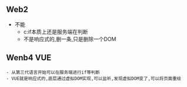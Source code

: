 ## Web2
- 不能
    - c:if本质上还是服务端在判断
    - 不是响应式的,删一条,只是删除一个DOM
## Wenb4 VUE
    - 从第三代语言开始可以在服务端进行if等判断
    - VUE就是响应式的,底层通过虚拟DOM实现,可以监听,发现虚拟DOM变了,可以将页面重绘